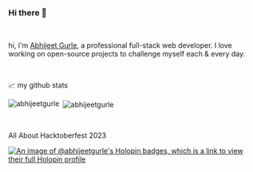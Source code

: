 ### Hi there 👋

<br />

hi, i'm [Abhijeet Gurle](https://www.linkedin.com/in/abhijeet-gurle-7b1286162/), a professional full-stack web developer. I love working on open-source projects to challenge myself each & every day.

<br>

📈 my github stats

<p><img align="left"
    src="https://github-readme-stats.vercel.app/api/top-langs/?username=abhijeetgurle&layout=compact&hide=html"
    alt="abhijeetgurle" /></p>

<p>&nbsp;<img align="center" src="https://github-readme-stats.vercel.app/api?username=abhijeetgurle&show_icons=true"
    alt="abhijeetgurle" /></p>

<br>

<p>All About Hacktoberfest 2023 </p>

[![An image of @abhijeetgurle's Holopin badges, which is a link to view their full Holopin profile](https://holopin.me/abhijeetgurle)](https://holopin.io/@abhijeetgurle)

